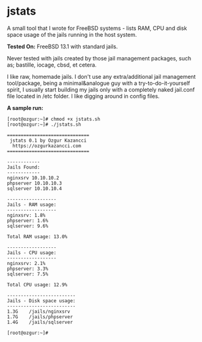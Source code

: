 # jstats
A small tool that I wrote for FreeBSD systems - lists RAM, CPU and disk space usage of the jails running in the host system.

**Tested On:** FreeBSD 13.1 with standard jails. 

Never tested with jails created by those jail management packages, such as; bastille, iocage, cbsd, et cetera.

I like raw, homemade jails. I don't use any extra/additional jail management tool/package, being a minimal&analogue guy with a try-to-do-it-yourself spirit, I usually start building my jails only with a completely naked jail.conf file located in /etc folder. I like digging around in config files.

**A sample run:**

```console
[root@ozgur:~]# chmod +x jstats.sh
[root@ozgur:~]# ./jstats.sh

==============================
 jstats 0.1 by Ozgur Kazancci
  https://ozgurkazancci.com
==============================

------------
Jails Found:
------------
nginxsrv 10.10.10.2
phpserver 10.10.10.3
sqlserver 10.10.10.4

------------------
Jails - RAM usage:
------------------
nginxsrv: 1.8%
phpserver: 1.6%
sqlserver: 9.6%

Total RAM usage: 13.0%

------------------
Jails - CPU usage:
------------------
nginxsrv: 2.1%
phpserver: 3.3%
sqlserver: 7.5%

Total CPU usage: 12.9%

-------------------------
Jails - Disk space usage:
-------------------------
1.3G    /jails/nginxsrv
1.7G    /jails/phpserver
1.4G    /jails/sqlserver

[root@ozgur:~]# 
```

